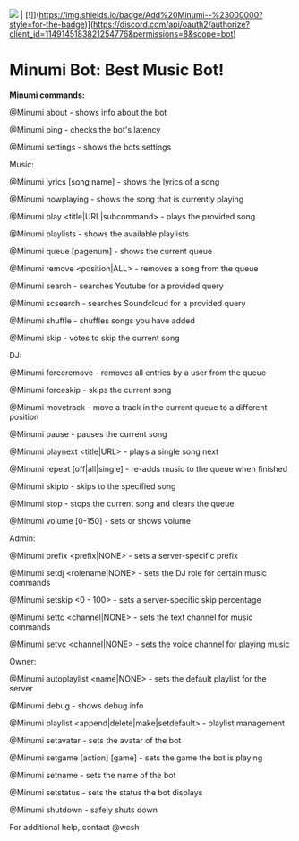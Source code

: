  [![](https://dcbadge.vercel.app/api/server/prz55BC84k)](https://discord.gg/prz55BC84k) | [!]](https://img.shields.io/badge/Add%20Minumi--%23000000?style=for-the-badge)](https://discord.com/api/oauth2/authorize?client_id=1149145183821254776&permissions=8&scope=bot)

# Minumi Bot: Best Music Bot!
**Minumi commands:**

@Minumi about - shows info about the bot

@Minumi ping - checks the bot's latency

@Minumi settings - shows the bots settings

  Music:

@Minumi lyrics [song name] - shows the lyrics of a song

@Minumi nowplaying - shows the song that is currently playing

@Minumi play <title|URL|subcommand> - plays the provided song

@Minumi playlists - shows the available playlists

@Minumi queue [pagenum] - shows the current queue

@Minumi remove <position|ALL> - removes a song from the queue

@Minumi search <query> - searches Youtube for a provided query

@Minumi scsearch <query> - searches Soundcloud for a provided query

@Minumi shuffle - shuffles songs you have added

@Minumi skip - votes to skip the current song

  DJ:

@Minumi forceremove <user> - removes all entries by a user from the queue

@Minumi forceskip - skips the current song

@Minumi movetrack <from> <to> - move a track in the current queue to a different position

@Minumi pause - pauses the current song

@Minumi playnext <title|URL> - plays a single song next

@Minumi repeat [off|all|single] - re-adds music to the queue when finished

@Minumi skipto <position> - skips to the specified song

@Minumi stop - stops the current song and clears the queue

@Minumi volume [0-150] - sets or shows volume

  Admin:

@Minumi prefix <prefix|NONE> - sets a server-specific prefix

@Minumi setdj <rolename|NONE> - sets the DJ role for certain music commands

@Minumi setskip <0 - 100> - sets a server-specific skip percentage

@Minumi settc <channel|NONE> - sets the text channel for music commands

@Minumi setvc <channel|NONE> - sets the voice channel for playing music

  Owner:

@Minumi autoplaylist <name|NONE> - sets the default playlist for the server

@Minumi debug - shows debug info

@Minumi playlist <append|delete|make|setdefault> - playlist management

@Minumi setavatar <url> - sets the avatar of the bot

@Minumi setgame [action] [game] - sets the game the bot is playing

@Minumi setname <name> - sets the name of the bot

@Minumi setstatus <status> - sets the status the bot displays

@Minumi shutdown - safely shuts down

For additional help, contact @wcsh

